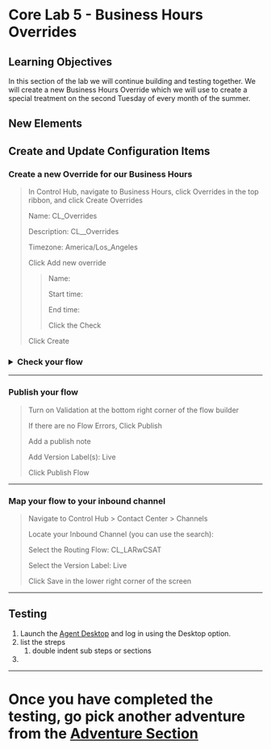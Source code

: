 # Core Lab 5 - Business Hours Overrides

## Learning Objectives

In this section of the lab we will continue building and testing together.  We will create a new Business Hours Override which we will use to create a special treatment on the second Tuesday of every month of the summer.

## New Elements


## Create and Update Configuration Items

### Create a new Override for our Business Hours
> In Control Hub, navigate to Business Hours, click Overrides in the top ribbon, and click Create Overrides
>
> Name: <copy>CL<w class="POD"></w>_Overrides</copy>
>
> Description: <copy>CL<w class="POD"></w>__Overrides</copy>
>
> Timezone: <copy>America/Los_Angeles</copy>
>
> Click Add new override
>
>> Name:
>>
>> Start time:
>>
>> End time:
>>
>> Click the Check
>
> Click Create







### <details><summary>Check your flow</summary>![](./assets/core5Flow1.png)</details>

---

### Publish your flow
> Turn on Validation at the bottom right corner of the flow builder
>
> If there are no Flow Errors, Click Publish
>
> Add a publish note
>
> Add Version Label(s): Live 
>
> Click Publish Flow

---


### Map your flow to your inbound channel
> Navigate to Control Hub > Contact Center > Channels
>
> Locate your Inbound Channel (you can use the search): <copy><w class="EP"></w></copy>
>
> Select the Routing Flow: <copy>CL<w class="POD"></w>_LARwCSAT</copy>
>
> Select the Version Label: Live
>
> Click Save in the lower right corner of the screen

---



## Testing
1. Launch the [Agent Desktop](https://desktop.wxcc-us1.cisco.com/) and log in using the Desktop option.
2. list the streps
      1. double indent sub steps or sections
3. 



---

# Once you have completed the testing, go pick another adventure from the [Adventure Section](adventureList.md)